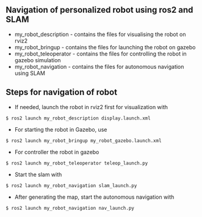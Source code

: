## Navigation of personalized robot using ros2 and SLAM 

* my_robot_description - contains the files for visualising the robot on rviz2
* my_robot_bringup - contains the files for launching the robot on gazebo
* my_robot_teleoperator - contains the files for controlling the robot in gazebo simulation
* my_robot_navigation - contains the files for autonomous navigation using SLAM

## Steps for navigation of robot
* If needed, launch the robot in rviz2 first for visualization with
```
$ ros2 launch my_robot_description display.launch.xml
```
* For starting the robot in Gazebo, use
```
$ ros2 launch my_robot_bringup my_robot_gazebo.launch.xml
```
* For controller the robot in gazebo
```
$ ros2 launch my_robot_teleoperator teleop_launch.py
```
* Start the slam with
```
$ ros2 launch my_robot_navigation slam_launch.py
```
* After generating the map, start the autonomous navigation with
```
$ ros2 launch my_robot_navigation nav_launch.py
```
